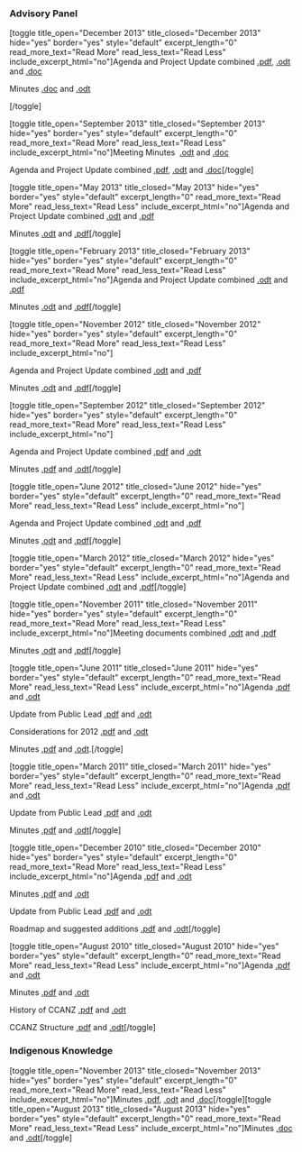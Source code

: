 <html><body><h3>Advisory Panel</h3>

[toggle title_open="December 2013" title_closed="December 2013" hide="yes" border="yes" style="default" excerpt_length="0" read_more_text="Read More" read_less_text="Read Less" include_excerpt_html="no"]Agenda and Project Update combined <a href="http://creativecommons.org.nz/wp-content/uploads/2013/12/Agenda-and-Project-Update-December-2013.pdf" target="_blank">.pdf</a>, <a href="http://creativecommons.org.nz/wp-content/uploads/2013/12/Agenda-and-Project-Update-December-2013.odt" target="_blank">.odt</a> and <a href="http://creativecommons.org.nz/wp-content/uploads/2013/12/Agenda-and-Project-Update-December-2013.doc" target="_blank">.doc</a>



Minutes <a href="http://creativecommons.org.nz/wp-content/uploads/2014/03/CCANZ-Meeting-Minutes-6-December.doc" target="_blank">.doc</a> and <a href="http://creativecommons.org.nz/wp-content/uploads/2014/03/CCANZ-Meeting-Minutes-6-December.odt" target="_blank">.odt</a>



[/toggle]



[toggle title_open="September 2013" title_closed="September 2013" hide="yes" border="yes" style="default" excerpt_length="0" read_more_text="Read More" read_less_text="Read Less" include_excerpt_html="no"]Meeting Minutes  <a href="http://creativecommons.org.nz/wp-content/uploads/2013/12/CCANZ-Advisory-Panel-Meeting-Minutes-September-6-2013.odt" target="_blank">.odt</a> and <a href="http://creativecommons.org.nz/wp-content/uploads/2013/12/CCANZ-Advisory-Panel-Meeting-Minutes-September-6-2013.doc">.doc</a>



Agenda and Project Update combined <a href="http://wiki.creativecommons.org/images/9/94/Agenda_and_Update_on_CCANZ_Public_Lead_Activities.pdf">.pdf</a>, <a href="http://wiki.creativecommons.org/images/6/6a/Update_on_CCANZ_Public_Lead_Activities.odt">.odt</a> and <a href="http://creativecommons.org.nz/wp-content/uploads/2013/11/Update-on-CCANZ-Public-Lead-Activities.doc" target="_blank">.doc</a>[/toggle]



[toggle title_open="May 2013" title_closed="May 2013" hide="yes" border="yes" style="default" excerpt_length="0" read_more_text="Read More" read_less_text="Read Less" include_excerpt_html="no"]Agenda and Project Update combined <a href="http://wiki.creativecommons.org/File:Agenda_and_Update_on_CCANZ_Public_Lead_Activities_Feb-May_2013.odt">‎.odt</a> and <a href="http://wiki.creativecommons.org/File:Agenda_and_Update_on_CCANZ_Public_Lead_Activities_Feb-May_2013.pdf">.pdf</a>



Minutes <a href="http://wiki.creativecommons.org/File:CCANZ_Minutes_May_13_2013.odt">.odt</a> and <a href="http://wiki.creativecommons.org/File:CCANZ_Minutes_May_13_2013.pdf">.pdf</a>[/toggle]



[toggle title_open="February 2013" title_closed="February 2013" hide="yes" border="yes" style="default" excerpt_length="0" read_more_text="Read More" read_less_text="Read Less" include_excerpt_html="no"]Agenda and Project Update combined <a href="http://wiki.creativecommons.org/images/0/0a/CCANZ_Agenda_and_Update_February_2013.odt">.odt</a> and <a href="http://wiki.creativecommons.org/images/4/45/CCANZ_Agenda_and_Update_February_2013.pdf">.pdf</a>



Minutes <a href="http://wiki.creativecommons.org/images/d/d4/CCANZ_Minutes_Feb_2013.odt">.odt</a> and <a href="http://wiki.creativecommons.org/images/4/4e/CCANZ_Minutes_February_2013.pdf">.pdf</a>[/toggle]



[toggle title_open="November 2012" title_closed="November 2012" hide="yes" border="yes" style="default" excerpt_length="0" read_more_text="Read More" read_less_text="Read Less" include_excerpt_html="no"]



Agenda and Project Update combined <a href="http://wiki.creativecommons.org/images/9/92/Agenda_and_Update_from_CCANZ_Public_Lead%2C_November_26_2012.odt">.odt</a> and <a href="http://wiki.creativecommons.org/images/9/9a/Agenda_and_Update_from_CCANZ_Public_Lead%2C_November_26_2012.pdf">.pdf</a>



Minutes <a href="http://wiki.creativecommons.org/images/9/9e/CCANZ_Advisory_Panel_Minutes_November_2012.odt">.odt</a> and <a href="http://wiki.creativecommons.org/images/3/39/CCANZ_Advisory_Panel_Minutes_November_2012.pdf">.pdf</a>[/toggle]



[toggle title_open="September 2012" title_closed="September 2012" hide="yes" border="yes" style="default" excerpt_length="0" read_more_text="Read More" read_less_text="Read Less" include_excerpt_html="no"]



Agenda and Project Update combined <a href="http://wiki.creativecommons.org/images/c/c2/CC_Agenda_and_Project_Update_September_2012.pdf">.pdf</a> and <a href="http://wiki.creativecommons.org/images/a/a6/CC_Agenda_and_Project_Update_September_2012.odt">.odt</a>



Minutes <a href="http://wiki.creativecommons.org/images/4/43/CCANZ_Minutes_September_2012.pdf">.pdf</a> and <a href="http://wiki.creativecommons.org/images/0/02/CCANZ_Minutes_September_2012.odt">.odt</a>[/toggle]



[toggle title_open="June 2012" title_closed="June 2012" hide="yes" border="yes" style="default" excerpt_length="0" read_more_text="Read More" read_less_text="Read Less" include_excerpt_html="no"]



Agenda and Project Update combined <a href="http://wiki.creativecommons.org/images/4/4f/CC_Agenda_and_Project_Update_June_2012.odt">.odt</a> and <a href="http://wiki.creativecommons.org/images/d/de/CC_Agenda_and_Project_Update_June_2012.pdf">.pdf</a>



Minutes <a href="http://wiki.creativecommons.org/images/4/40/CCANZ_Minutes_June_2012.odt">.odt</a> and <a href="http://wiki.creativecommons.org/images/c/ca/CCANZ_Minutes_June_2012.pdf">.pdf</a>[/toggle]



[toggle title_open="March 2012" title_closed="March 2012" hide="yes" border="yes" style="default" excerpt_length="0" read_more_text="Read More" read_less_text="Read Less" include_excerpt_html="no"]Agenda and Project Update combined <a href="http://www.royalsociety.org.nz/media/CC-Agenda-and-Project-Update-March-2012.odt">.odt</a> and <a href="http://www.royalsociety.org.nz/media/CC-Agenda-and-Project-Update-March-2012.pdf">.pdf</a>[/toggle]



[toggle title_open="November 2011" title_closed="November 2011" hide="yes" border="yes" style="default" excerpt_length="0" read_more_text="Read More" read_less_text="Read Less" include_excerpt_html="no"]Meeting documents combined <a href="http://www.royalsociety.org.nz/media/CCANZ-Meeting-Documents-Combined-Nov-2011.odt">.odt</a> and <a href="http://www.royalsociety.org.nz/media/CCANZ-Meeting-Documents-Combined-Nov-2011.pdf">.pdf</a>



Minutes <a href="http://www.royalsociety.org.nz/media/CCANZ.MinutesNov2011.odt">.odt</a> and <a href="http://www.royalsociety.org.nz/media/CCANZ.MinutesNov2011.pdf">.pdf</a>[/toggle]



[toggle title_open="June 2011" title_closed="June 2011" hide="yes" border="yes" style="default" excerpt_length="0" read_more_text="Read More" read_less_text="Read Less" include_excerpt_html="no"]Agenda <a href="http://www.royalsociety.org.nz/media/CCANZ.AgendaJune2011.pdf">.pdf</a> and <a href="http://www.royalsociety.org.nz/media/CCANZ.AgendaJune2011.odt">.odt</a>



Update from Public Lead <a href="http://www.royalsociety.org.nz/media/CCANZPublicLeadUpdateJune2011.pdf">.pdf</a> and <a href="http://www.royalsociety.org.nz/media/CCANZPublicLeadUpdateJune2011.odt">.odt</a>



Considerations for 2012 <a href="http://www.royalsociety.org.nz/media/ConsiderationsFor2012.pdf">.pdf</a> and <a href="http://www.royalsociety.org.nz/media/ConsiderationsFor2012.odt">.odt</a>



Minutes <a href="http://www.royalsociety.org.nz/media/CCANZ.MinutesJune2011.pdf">.pdf</a> and <a href="http://www.royalsociety.org.nz/media/CCANZ.MinutesJune2011.odt">.odt</a>.[/toggle]



[toggle title_open="March 2011" title_closed="March 2011" hide="yes" border="yes" style="default" excerpt_length="0" read_more_text="Read More" read_less_text="Read Less" include_excerpt_html="no"]Agenda <a href="http://www.royalsociety.org.nz/media/CCANZ.AgendaMarch2011.pdf">.pdf</a> and <a href="http://www.royalsociety.org.nz/media/CCANZ.AgendaMarch2011.odt">.odt</a>



Update from Public Lead <a href="http://www.royalsociety.org.nz/media/CCANZPublicLeadUpdate-Mar-2011.pdf">.pdf</a> and <a href="http://www.royalsociety.org.nz/media/CCANZPublicLeadUpdate-Mar-2011.odt">.odt</a>



Minutes <a href="http://www.royalsociety.org.nz/media/CCANZ.MinutesMarch2011.pdf">.pdf</a> and <a href="http://www.royalsociety.org.nz/media/CCANZ.MinutesMarch2011.odt">.odt</a>[/toggle]



[toggle title_open="December 2010" title_closed="December 2010" hide="yes" border="yes" style="default" excerpt_length="0" read_more_text="Read More" read_less_text="Read Less" include_excerpt_html="no"]Agenda <a href="http://www.royalsociety.org.nz/media/CCANZ.AgendaDec2010.pdf">.pdf</a> and <a href="http://www.royalsociety.org.nz/media/CCANZ.AgendaDec2010.odt">.odt</a>



Minutes <a href="http://www.royalsociety.org.nz/media/101.pdf">.pdf</a> and <a href="http://www.royalsociety.org.nz/media/103.odt">.odt</a>



Update from Public Lead <a href="http://www.royalsociety.org.nz/media/CCANZPublicLeadUpdate-Dec-2010.pdf">.pdf</a> and <a href="http://www.royalsociety.org.nz/media/CCANZPublicLeadUpdate-Dec-2010.odt">.odt</a>



Roadmap and suggested additions <a href="http://www.royalsociety.org.nz/media/Current-Roadmap-outline-and-suggested-additions.pdf">.pdf</a> and <a href="http://www.royalsociety.org.nz/media/Current-Roadmap-outline-and-suggested-additions.odt">.odt</a>[/toggle]



[toggle title_open="August 2010" title_closed="August 2010" hide="yes" border="yes" style="default" excerpt_length="0" read_more_text="Read More" read_less_text="Read Less" include_excerpt_html="no"]Agenda <a href="http://www.royalsociety.org.nz/media/CCANZ.AgendaAug2010.pdf">.pdf</a> and <a href="http://www.royalsociety.org.nz/media/CCANZ.AgendaAug2010.odt">.odt</a>



Minutes <a href="http://www.royalsociety.org.nz/media/10.pdf">.pdf</a> and <a href="http://www.royalsociety.org.nz/media/10.odt">.odt</a>



History of CCANZ <a href="http://www.royalsociety.org.nz/media/Brief-history-of-CCANZ.pdf">.pdf</a> and <a href="http://www.royalsociety.org.nz/media/Brief-history-of-CCANZ.odt">.odt</a>



CCANZ Structure <a href="http://www.royalsociety.org.nz/media/CCANZ-Structure-2010.pdf">.pdf</a> and <a href="http://www.royalsociety.org.nz/media/CCANZ-Structure-2010.odt">.odt</a>[/toggle]

<h3>Indigenous Knowledge</h3>

[toggle title_open="November 2013" title_closed="November 2013" hide="yes" border="yes" style="default" excerpt_length="0" read_more_text="Read More" read_less_text="Read Less" include_excerpt_html="no"]Minutes <a href="http://wiki.creativecommons.org/images/4/47/CCANZ_Indigenous_Knowledge_Meeting_1_November_Minutes.pdf">.pdf</a>, <a href="http://wiki.creativecommons.org/images/2/25/CCANZ_Indigenous_Knowledge_Meeting_1_November_Minutes.odt">.odt</a> and <a href="http://creativecommons.org.nz/wp-content/uploads/2013/11/CCANZ-Indigenous-Knowledge-Meeting-1-November-Minutes.doc" target="_blank">.doc</a>[/toggle][toggle title_open="August 2013" title_closed="August 2013" hide="yes" border="yes" style="default" excerpt_length="0" read_more_text="Read More" read_less_text="Read Less" include_excerpt_html="no"]Minutes <a href="http://wiki.creativecommons.org/images/0/0f/CCANZ_%26_M%C4%81tauranga_M%C4%81ori.doc">.doc</a> and <a href="http://wiki.creativecommons.org/images/b/b1/CCANZ_minutes_5_August.odt">.odt</a>[/toggle]</body></html>